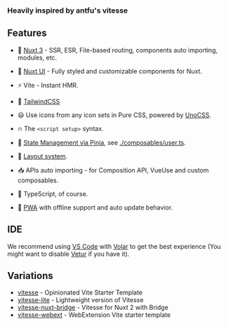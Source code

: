 
### Heavily inspired by antfu's vitesse

## Features

- 💚 [Nuxt 3](https://nuxt.com/) - SSR, ESR, File-based routing, components auto importing, modules, etc.

- 💚 [Nuxt UI](https://ui.nuxt.com/) - Fully styled and customizable components for Nuxt.

- ⚡️ Vite - Instant HMR.

- 🎨 [TailwindCSS](https://github.com/unocss/unocss)

- 😃 Use icons from any icon sets in Pure CSS, powered by [UnoCSS](https://github.com/unocss/unocss).

- 🔥 The `<script setup>` syntax.

- 🍍 [State Management via Pinia](https://github.com/vuejs/pinia), see [./composables/user.ts](./composables/user.ts).

- 📑 [Layout system](./layouts).

- 📥 APIs auto importing - for Composition API, VueUse and custom composables.

- 🦾 TypeScript, of course.

- 📲 [PWA](https://github.com/vite-pwa/nuxt) with offline support and auto update behavior.

## IDE

We recommend using [VS Code](https://code.visualstudio.com/) with [Volar](https://github.com/johnsoncodehk/volar) to get the best experience (You might want to disable [Vetur](https://vuejs.github.io/vetur/) if you have it).

## Variations

- [vitesse](https://github.com/antfu/vitesse) - Opinionated Vite Starter Template
- [vitesse-lite](https://github.com/antfu/vitesse-lite) - Lightweight version of Vitesse
- [vitesse-nuxt-bridge](https://github.com/antfu/vitesse-nuxt-bridge) - Vitesse for Nuxt 2 with Bridge
- [vitesse-webext](https://github.com/antfu/vitesse-webext) - WebExtension Vite starter template
